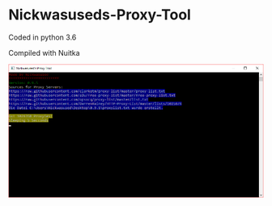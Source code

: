 # Nickwasuseds-Proxy-Tool

Coded in python 3.6

Compiled with Nuitka

![The Program](https://raw.githubusercontent.com/Nickwasused/Nickwasuseds-Proxy-Tool/master/Nickwasused.Proxy.Tool.0.9.5.png) 

